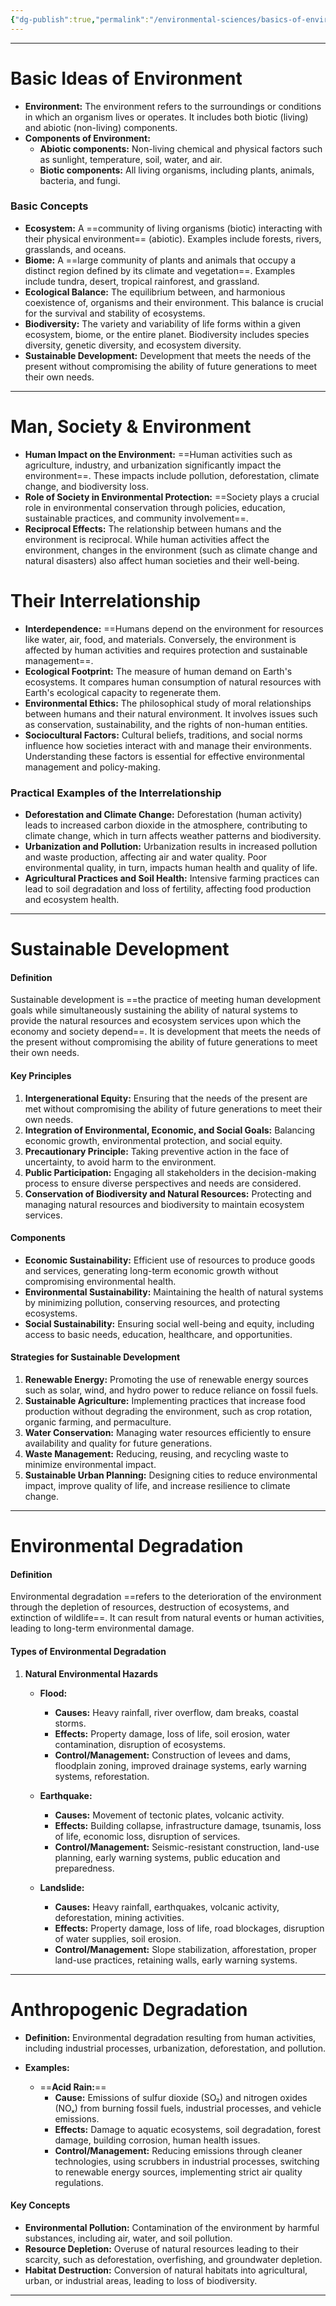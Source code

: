 ```yaml
---
{"dg-publish":true,"permalink":"/environmental-sciences/basics-of-environment-module-1/","title":"Basics of environment -- Environmental Sciences","tags":["Semester-4"],"created":"2025-03-06T18:33:20.600+05:30"}
---
```



---

# Basic Ideas of Environment

- **Environment:** The environment refers to the surroundings or conditions in which an organism lives or operates. It includes both biotic (living) and abiotic (non-living) components.
- **Components of Environment:**
    - **Abiotic components:** Non-living chemical and physical factors such as sunlight, temperature, soil, water, and air.
    - **Biotic components:** All living organisms, including plants, animals, bacteria, and fungi.

### Basic Concepts

- **Ecosystem:** A ==community of living organisms (biotic) interacting with their physical environment== (abiotic). Examples include forests, rivers, grasslands, and oceans.
- **Biome:** A ==large community of plants and animals that occupy a distinct region defined by its climate and vegetation==. Examples include tundra, desert, tropical rainforest, and grassland.
- **Ecological Balance:** The equilibrium between, and harmonious coexistence of, organisms and their environment. This balance is crucial for the survival and stability of ecosystems.
- **Biodiversity:** The variety and variability of life forms within a given ecosystem, biome, or the entire planet. Biodiversity includes species diversity, genetic diversity, and ecosystem diversity.
- **Sustainable Development:** Development that meets the needs of the present without compromising the ability of future generations to meet their own needs.

---
# Man, Society & Environment

- **Human Impact on the Environment:** ==Human activities such as agriculture, industry, and urbanization significantly impact the environment==. These impacts include pollution, deforestation, climate change, and biodiversity loss.
- **Role of Society in Environmental Protection:** ==Society plays a crucial role in environmental conservation through policies, education, sustainable practices, and community involvement==.
- **Reciprocal Effects:** The relationship between humans and the environment is reciprocal. While human activities affect the environment, changes in the environment (such as climate change and natural disasters) also affect human societies and their well-being.

# Their Interrelationship

- **Interdependence:** ==Humans depend on the environment for resources like water, air, food, and materials. Conversely, the environment is affected by human activities and requires protection and sustainable management==.
- **Ecological Footprint:** The measure of human demand on Earth's ecosystems. It compares human consumption of natural resources with Earth's ecological capacity to regenerate them.
- **Environmental Ethics:** The philosophical study of moral relationships between humans and their natural environment. It involves issues such as conservation, sustainability, and the rights of non-human entities.
- **Sociocultural Factors:** Cultural beliefs, traditions, and social norms influence how societies interact with and manage their environments. Understanding these factors is essential for effective environmental management and policy-making.

### Practical Examples of the Interrelationship

- **Deforestation and Climate Change:** Deforestation (human activity) leads to increased carbon dioxide in the atmosphere, contributing to climate change, which in turn affects weather patterns and biodiversity.
- **Urbanization and Pollution:** Urbanization results in increased pollution and waste production, affecting air and water quality. Poor environmental quality, in turn, impacts human health and quality of life.
- **Agricultural Practices and Soil Health:** Intensive farming practices can lead to soil degradation and loss of fertility, affecting food production and ecosystem health. 

---

# Sustainable Development

#### Definition

Sustainable development is ==the practice of meeting human development goals while simultaneously sustaining the ability of natural systems to provide the natural resources and ecosystem services upon which the economy and society depend==. It is development that meets the needs of the present without compromising the ability of future generations to meet their own needs.

#### Key Principles

1. **Intergenerational Equity:** Ensuring that the needs of the present are met without compromising the ability of future generations to meet their own needs.
2. **Integration of Environmental, Economic, and Social Goals:** Balancing economic growth, environmental protection, and social equity.
3. **Precautionary Principle:** Taking preventive action in the face of uncertainty, to avoid harm to the environment.
4. **Public Participation:** Engaging all stakeholders in the decision-making process to ensure diverse perspectives and needs are considered.
5. **Conservation of Biodiversity and Natural Resources:** Protecting and managing natural resources and biodiversity to maintain ecosystem services.

#### Components

- **Economic Sustainability:** Efficient use of resources to produce goods and services, generating long-term economic growth without compromising environmental health.
- **Environmental Sustainability:** Maintaining the health of natural systems by minimizing pollution, conserving resources, and protecting ecosystems.
- **Social Sustainability:** Ensuring social well-being and equity, including access to basic needs, education, healthcare, and opportunities.

#### Strategies for Sustainable Development

1. **Renewable Energy:** Promoting the use of renewable energy sources such as solar, wind, and hydro power to reduce reliance on fossil fuels.
2. **Sustainable Agriculture:** Implementing practices that increase food production without degrading the environment, such as crop rotation, organic farming, and permaculture.
3. **Water Conservation:** Managing water resources efficiently to ensure availability and quality for future generations.
4. **Waste Management:** Reducing, reusing, and recycling waste to minimize environmental impact.
5. **Sustainable Urban Planning:** Designing cities to reduce environmental impact, improve quality of life, and increase resilience to climate change.

---
# Environmental Degradation

#### Definition

Environmental degradation ==refers to the deterioration of the environment through the depletion of resources, destruction of ecosystems, and extinction of wildlife==. It can result from natural events or human activities, leading to long-term environmental damage.

#### Types of Environmental Degradation

1. **Natural Environmental Hazards**
    
    - **Flood:**
        
        - **Causes:** Heavy rainfall, river overflow, dam breaks, coastal storms.
        - **Effects:** Property damage, loss of life, soil erosion, water contamination, disruption of ecosystems.
        - **Control/Management:** Construction of levees and dams, floodplain zoning, improved drainage systems, early warning systems, reforestation.
    - **Earthquake:**
        
        - **Causes:** Movement of tectonic plates, volcanic activity.
        - **Effects:** Building collapse, infrastructure damage, tsunamis, loss of life, economic loss, disruption of services.
        - **Control/Management:** Seismic-resistant construction, land-use planning, early warning systems, public education and preparedness.
    - **Landslide:**
        
        - **Causes:** Heavy rainfall, earthquakes, volcanic activity, deforestation, mining activities.
        - **Effects:** Property damage, loss of life, road blockages, disruption of water supplies, soil erosion.
        - **Control/Management:** Slope stabilization, afforestation, proper land-use practices, retaining walls, early warning systems.

---

# Anthropogenic Degradation

- **Definition:** Environmental degradation resulting from human activities, including industrial processes, urbanization, deforestation, and pollution.

- **Examples:**
    - ==**Acid Rain:**==
        - **Cause:** Emissions of sulfur dioxide (SO₂) and nitrogen oxides (NOₓ) from burning fossil fuels, industrial processes, and vehicle emissions.
        - **Effects:** Damage to aquatic ecosystems, soil degradation, forest damage, building corrosion, human health issues.
        - **Control/Management:** Reducing emissions through cleaner technologies, using scrubbers in industrial processes, switching to renewable energy sources, implementing strict air quality regulations.

#### Key Concepts

- **Environmental Pollution:** Contamination of the environment by harmful substances, including air, water, and soil pollution.
- **Resource Depletion:** Overuse of natural resources leading to their scarcity, such as deforestation, overfishing, and groundwater depletion.
- **Habitat Destruction:** Conversion of natural habitats into agricultural, urban, or industrial areas, leading to loss of biodiversity.

---
